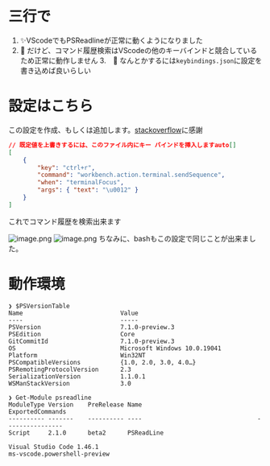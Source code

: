 <!--
title:   VScodeでもPowershellでコマンド履歴検索をしたい
tags:    PowerShell,VSCode
id:      712f19366ee1ef9dbdfd
private: false
-->
# 三行で

1. :sparkles:VScodeでもPSReadlineが正常に動くようになりました
2. :rotating_light: だけど、コマンド履歴検索はVScodeの他のキーバインドと競合しているため正常に動作しません
3.　:wrench: なんとかするには`keybindings.json`に設定を書き込めば良いらしい

# 設定はこちら

この設定を作成、もしくは追加します。[stackoverflow](https://stackoverflow.com/questions/60857148/vs-code-terminal-history-search-windows-powershell)に感謝

```json:keybindings.json
// 既定値を上書きするには、このファイル内にキー バインドを挿入しますauto[]
[
    {
        "key": "ctrl+r",
        "command": "workbench.action.terminal.sendSequence",
        "when": "terminalFocus",
        "args": { "text": "\u0012" }
    }
]
```

これでコマンド履歴を検索出来ます

![image.png](https://qiita-image-store.s3.ap-northeast-1.amazonaws.com/0/107934/a5d25daf-0382-3c1a-59dd-e4b40aea5563.png)
![image.png](https://qiita-image-store.s3.ap-northeast-1.amazonaws.com/0/107934/8b69bd8e-8027-071c-758c-8c95ff05b952.png)
ちなみに、bashもこの設定で同じことが出来ました。

# 動作環境

```console
❯ $PSVersionTable
Name                           Value          
----                           -----
PSVersion                      7.1.0-preview.3
PSEdition                      Core
GitCommitId                    7.1.0-preview.3
OS                             Microsoft Windows 10.0.19041                                                     
Platform                       Win32NT
PSCompatibleVersions           {1.0, 2.0, 3.0, 4.0…}       
PSRemotingProtocolVersion      2.3
SerializationVersion           1.1.0.1
WSManStackVersion              3.0

❯ Get-Module psreadline
ModuleType Version    PreRelease Name                                ExportedCommands
---------- -------    ---------- ----                                ----------------
Script     2.1.0      beta2      PSReadLine  

Visual Studio Code 1.46.1
ms-vscode.powershell-preview
```
